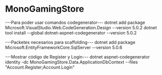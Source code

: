 # MonoGamingStore

---Para poder usar comandos codegenerator---
dotnet add package Microsoft.VisualStudio.Web.CodeGeneration.Design --version 5.0.2
dotnet tool install --global dotnet-aspnet-codegenerator --version 5.0.2

---Packetes necesarios para scaffolding---
dotnet add package Microsoft.EntityFrameworkCore.SqlServer --version 5.0.6

---Mostrar código de Register y Login---
dotnet aspnet-codegenerator identity -dc MonoGamingStore.Data.ApplicationDbContext --files "Account.Register;Account.Login"

